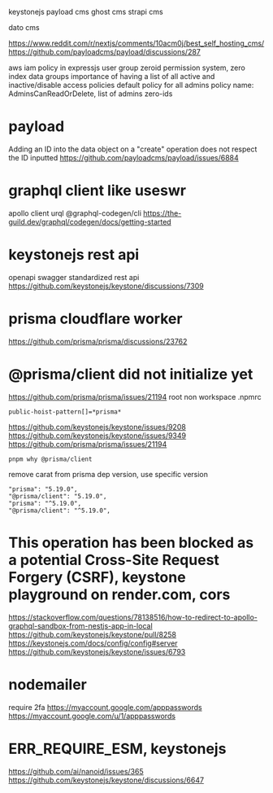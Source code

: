 keystonejs
payload cms
ghost cms
strapi cms

dato cms

https://www.reddit.com/r/nextjs/comments/10acm0j/best_self_hosting_cms/
https://github.com/payloadcms/payload/discussions/287

aws iam policy in expressjs
user group zeroid permission system, zero index data groups
importance of having a list of all active and inactive/disable access policies
default policy for all admins
policy name: AdminsCanReadOrDelete, list of admins zero-ids

# payload

Adding an ID into the data object on a "create" operation does not respect the ID inputted
https://github.com/payloadcms/payload/issues/6884

# graphql client like useswr

apollo client
urql
@graphql-codegen/cli
https://the-guild.dev/graphql/codegen/docs/getting-started

# keystonejs rest api

openapi swagger standardized rest api
https://github.com/keystonejs/keystone/discussions/7309

# prisma cloudflare worker

https://github.com/prisma/prisma/discussions/23762

# @prisma/client did not initialize yet

https://github.com/prisma/prisma/issues/21194
root non workspace .npmrc

```
public-hoist-pattern[]=*prisma*
```

https://github.com/keystonejs/keystone/issues/9208
https://github.com/keystonejs/keystone/issues/9349
https://github.com/prisma/prisma/issues/21194

```
pnpm why @prisma/client
```

remove carat from prisma dep version, use specific version

```
"prisma": "5.19.0",
"@prisma/client": "5.19.0",
"prisma": "^5.19.0",
"@prisma/client": "^5.19.0",
```

# This operation has been blocked as a potential Cross-Site Request Forgery (CSRF), keystone playground on render.com, cors

https://stackoverflow.com/questions/78138516/how-to-redirect-to-apollo-graphql-sandbox-from-nestjs-app-in-local
https://github.com/keystonejs/keystone/pull/8258
https://keystonejs.com/docs/config/config#server
https://github.com/keystonejs/keystone/issues/6793

# nodemailer

require 2fa
https://myaccount.google.com/apppasswords
https://myaccount.google.com/u/1/apppasswords

# ERR_REQUIRE_ESM, keystonejs
https://github.com/ai/nanoid/issues/365
https://github.com/keystonejs/keystone/discussions/6647
